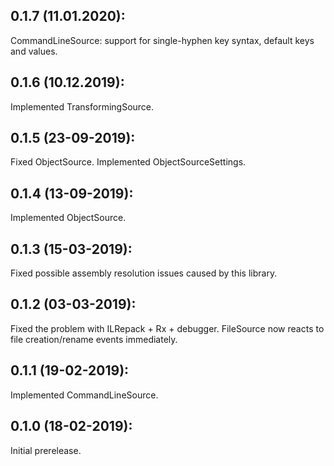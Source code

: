 ## 0.1.7 (11.01.2020):

CommandLineSource: support for single-hyphen key syntax, default keys and values.

## 0.1.6 (10.12.2019):

Implemented TransformingSource.

## 0.1.5 (23-09-2019):

Fixed ObjectSource.
Implemented ObjectSourceSettings.

## 0.1.4 (13-09-2019):

Implemented ObjectSource.

## 0.1.3 (15-03-2019):

Fixed possible assembly resolution issues caused by this library.

## 0.1.2 (03-03-2019): 

Fixed the problem with ILRepack + Rx + debugger.
FileSource now reacts to file creation/rename events immediately.

## 0.1.1 (19-02-2019): 

Implemented CommandLineSource.

## 0.1.0 (18-02-2019): 

Initial prerelease.